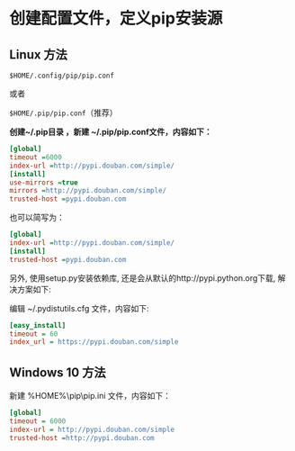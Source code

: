 # 创建配置文件，定义pip安装源

## Linux 方法

```$HOME/.config/pip/pip.conf ```

或者 

```$HOME/.pip/pip.conf```（推荐）

**创建~/.pip目录 ，新建 ~/.pip/pip.conf文件，内容如下：**

```ini
[global]
timeout =6000
index-url =http://pypi.douban.com/simple/
[install]
use-mirrors =true 
mirrors =http://pypi.douban.com/simple/ 
trusted-host =pypi.douban.com
```

也可以简写为：

```ini
[global]
index-url =http://pypi.douban.com/simple/
[install]
trusted-host =pypi.douban.com
```

另外, 使用setup.py安装依赖库, 还是会从默认的http://pypi.python.org下载, 解决方案如下:

编辑 ~/.pydistutils.cfg 文件，内容如下:

```ini
[easy_install]
timeout = 60
index_url = https://pypi.douban.com/simple
```

## Windows 10 方法

新建 %HOME%\pip\pip.ini 文件，内容如下：

```ini
[global] 
timeout = 6000
index-url = http://pypi.douban.com/simple
trusted-host =http://pypi.douban.com
```

